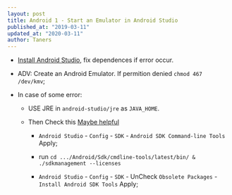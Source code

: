 ```yaml
---
layout: post
title: Android 1 - Start an Emulator in Android Studio
published_at: "2019-03-11"
updated_at: "2020-03-11"
author: Taners
---
```


- [Install Android Studio](https://developer.android.com/studio/install), fix dependences if error occur.

- ADV: Create an Android Emulator. If permition denied `chmod 467 /dev/kmv`;

- In case of some error: 

    - USE JRE in `android-studio/jre` as `JAVA_HOME`.

    - Then Check this [Maybe helpful](https://robbinespu.gitlab.io/blog/2020/03/03/flutter-issue-fixed-android-license-status-unknown-on-windows/)

        - `Android Studio` - `Config` - `SDK` - `Android SDK Command-line Tools` Apply;

        - run `cd .../Android/Sdk/cmdline-tools/latest/bin/ & ./sdkmanagement --licenses`

        - `Android Studio` - `Config` - `SDK` - UnCheck `Obsolete Packages` - `Install Android SDK Tools` Apply;